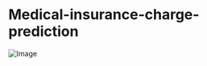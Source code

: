 # Medical-insurance-charge-prediction

![Image](https://github.com/user-attachments/assets/f34924db-2c2b-44c6-8fae-6337c21c1126)

